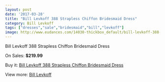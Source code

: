 ```yaml
---
layout: post
date: '2017-03-28'
title: "Bill Levkoff 388 Strapless Chiffon Bridesmaid Dress"
category: Bill Levkoff
tags: ["dresses","sale","bridesmaid","bill","levkoff"]
image: http://www.eudances.com/14030-thickbox_default/bill-levkoff-388-strapless-chiffon-bridesmaid-dress.jpg
---
```

Bill Levkoff 388 Strapless Chiffon Bridesmaid Dress

On Sales: **$219.99**
<a href="https://www.eudances.com/en/bill-levkoff/4210-bill-levkoff-388-strapless-chiffon-bridesmaid-dress.html"><amp-img layout="responsive" width="600" height="600" src="//www.eudances.com/14030-thickbox_default/bill-levkoff-388-strapless-chiffon-bridesmaid-dress.jpg" alt="Bill Levkoff 388 Strapless Chiffon Bridesmaid Dress 0" /></a>
<a href="https://www.eudances.com/en/bill-levkoff/4210-bill-levkoff-388-strapless-chiffon-bridesmaid-dress.html"><amp-img layout="responsive" width="600" height="600" src="//www.eudances.com/14031-thickbox_default/bill-levkoff-388-strapless-chiffon-bridesmaid-dress.jpg" alt="Bill Levkoff 388 Strapless Chiffon Bridesmaid Dress 1" /></a>
<a href="https://www.eudances.com/en/bill-levkoff/4210-bill-levkoff-388-strapless-chiffon-bridesmaid-dress.html"><amp-img layout="responsive" width="600" height="600" src="//www.eudances.com/14032-thickbox_default/bill-levkoff-388-strapless-chiffon-bridesmaid-dress.jpg" alt="Bill Levkoff 388 Strapless Chiffon Bridesmaid Dress 2" /></a>
<a href="https://www.eudances.com/en/bill-levkoff/4210-bill-levkoff-388-strapless-chiffon-bridesmaid-dress.html"><amp-img layout="responsive" width="600" height="600" src="//www.eudances.com/14033-thickbox_default/bill-levkoff-388-strapless-chiffon-bridesmaid-dress.jpg" alt="Bill Levkoff 388 Strapless Chiffon Bridesmaid Dress 3" /></a>

Buy it: [Bill Levkoff 388 Strapless Chiffon Bridesmaid Dress](https://www.eudances.com/en/bill-levkoff/4210-bill-levkoff-388-strapless-chiffon-bridesmaid-dress.html "Bill Levkoff 388 Strapless Chiffon Bridesmaid Dress")

View more: [Bill Levkoff](https://www.eudances.com/en/57-bill-levkoff "Bill Levkoff")